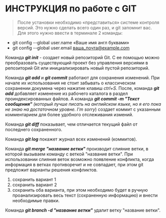 # **ИНСТРУКЦИЯ** по работе с GIT
> После установки необходимо «представиться» системе контроля версий. Это нужно сделать всего один раз, и git запомнит вас.
Для этого нужно ввести в терминале 2 команды:
- git config --global user.name «Ваше имя англ буквами»
- git config --global user.email ваша_почта@example.com

Команда **_git init_** - создает новый репозиторий Git. С ее помощью можно преобразовать существующий проект без управления версиями в репозиторий Git или инициализировать новый пустой репозиторий.

Команда **_git add_** и **_git commit_** работают для сохранения изменений. При начале их использования не стоит забывать о классическом сохранении докумена через нажатие клавиш _ctrl+S_. 
После, команда **_git add_** добавляет изменение из рабочего каталога в раздел проиндексированных файлов. А команда **_git commit -m "Текст сообщения"_** _(который лучше писать на английском языке, но я его  пока не знаю на достаточном уровне. I'm sorry_) создает коммит с указанным комментарием для более удобного отслеживания измений.

Команда **_git diff_** показывает, чем отличается текущий файл от последнего сохраненного.

Команда **_git log_** покажет журнал всех изменений (коммитов).

Команда **_git merge "название ветки"_** производит слияние ветки, в которой вызываем команду с веткой "название ветки".
При использовании слияния веток возможно появление конфликта, когда информация в ветках противоречит и не совпадает, при этом git предложит варианты решения конфликтов.
1. сохранить вариант 1
2. сохранить вариант 2
3. сохранить оба варианта, при этом необходимо будет в ручную проанализировать весь текст (сохраненную информацию) и внести необходимые правки.

Команда **_git branch -d "название ветки"_** удалит ветку "название ветки".